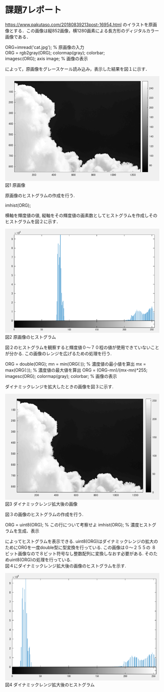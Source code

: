 # 課題7レポート

https://www.pakutaso.com/20180839213post-16954.html のイラストを原画像とする．この画像は縦852画像，横1280画素による長方形のディジタルカラー画像である．

ORG=imread('cat.jpg'); % 原画像の入力  
ORG = rgb2gray(ORG); colormap(gray); colorbar;  
imagesc(ORG); axis image; % 画像の表示

によって，原画像をグレースケール読み込み，表示した結果を図１に示す．

![原画像](https://github.com/luna3p/lecture_image_processing/blob/master/image/image7_1.PNG?raw=true)  
図1 原画像

原画像のヒストグラムの作成を行う. 

imhist(ORG);

横軸を輝度値の値, 縦軸をその輝度値の画素数としてヒストグラムを作成しそのヒストグラムを図２に示す．

![原画像](https://github.com/luna3p/lecture_image_processing/blob/master/image/image7_2.PNG?raw=true)  
図2 原画像のヒストグラム

図２のヒストグラムを観察すると輝度値０～７０程の値が使用できていないことが分かる. この画像のレンジを広げるための処理を行う. 

ORG = double(ORG);
mn = min(ORG(:)); % 濃度値の最小値を算出
mx = max(ORG(:)); % 濃度値の最大値を算出
ORG = (ORG-mn)/(mx-mn)*255;
imagesc(ORG); colormap(gray); colorbar; % 画像の表示

ダイナミックレンジを拡大したときの画像を図３に示す. 

![原画像](https://github.com/luna3p/lecture_image_processing/blob/master/image/image7_3.PNG?raw=true)  
図3 ダイナミックレンジ拡大後の画像

図３の画像のヒストグラムの作成を行う. 

ORG = uint8(ORG); % この行について考察せよ
imhist(ORG); % 濃度ヒストグラムを生成、表示

によってヒストグラムを表示できる. uint8(ORG)はダイナミックレンジの拡大のためにORGを一度double型に型変換を行っている. この画像は０～２５５の
８ビット画像なので８ビット符号なし整数配列に変換しなおす必要がある. そのためuint8(ORG)の処理を行っている.  
図４にダイナミックレンジ拡大後の画像のヒストグラムを示す. 

![原画像](https://github.com/luna3p/lecture_image_processing/blob/master/image/image7_4.PNG?raw=true)  
図4 ダイナミックレンジ拡大後のヒストグラム
